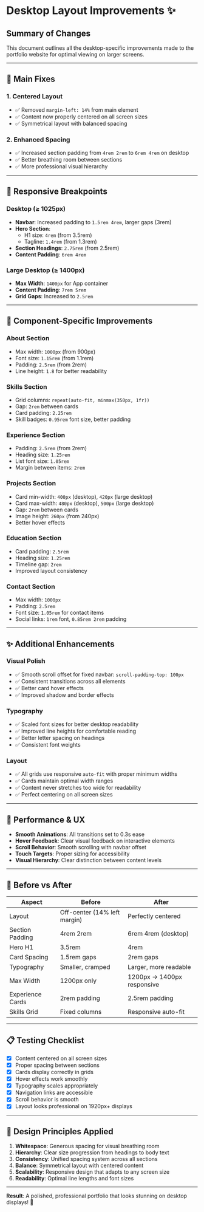 # Desktop Layout Improvements ✨

## Summary of Changes

This document outlines all the desktop-specific improvements made to the portfolio website for optimal viewing on larger screens.

---

## 🎯 Main Fixes

### 1. **Centered Layout**
- ✅ Removed `margin-left: 14%` from main element
- ✅ Content now properly centered on all screen sizes
- ✅ Symmetrical layout with balanced spacing

### 2. **Enhanced Spacing**
- ✅ Increased section padding from `4rem 2rem` to `6rem 4rem` on desktop
- ✅ Better breathing room between sections
- ✅ More professional visual hierarchy

---

## 📱 Responsive Breakpoints

### Desktop (≥ 1025px)
- **Navbar**: Increased padding to `1.5rem 4rem`, larger gaps (3rem)
- **Hero Section**: 
  - H1 size: `4rem` (from 3.5rem)
  - Tagline: `1.4rem` (from 1.3rem)
- **Section Headings**: `2.75rem` (from 2.5rem)
- **Content Padding**: `6rem 4rem`

### Large Desktop (≥ 1400px)
- **Max Width**: `1400px` for App container
- **Content Padding**: `7rem 5rem`
- **Grid Gaps**: Increased to `2.5rem`

---

## 🎨 Component-Specific Improvements

### About Section
- Max width: `1000px` (from 900px)
- Font size: `1.15rem` (from 1.1rem)
- Padding: `2.5rem` (from 2rem)
- Line height: `1.8` for better readability

### Skills Section
- Grid columns: `repeat(auto-fit, minmax(350px, 1fr))`
- Gap: `2rem` between cards
- Card padding: `2.25rem`
- Skill badges: `0.95rem` font size, better padding

### Experience Section
- Padding: `2.5rem` (from 2rem)
- Heading size: `1.25rem`
- List font size: `1.05rem`
- Margin between items: `2rem`

### Projects Section
- Card min-width: `400px` (desktop), `420px` (large desktop)
- Card max-width: `480px` (desktop), `500px` (large desktop)
- Gap: `2rem` between cards
- Image height: `260px` (from 240px)
- Better hover effects

### Education Section
- Card padding: `2.5rem`
- Heading size: `1.25rem`
- Timeline gap: `2rem`
- Improved layout consistency

### Contact Section
- Max width: `1000px`
- Padding: `2.5rem`
- Font size: `1.05rem` for contact items
- Social links: `1rem` font, `0.85rem 2rem` padding

---

## ✨ Additional Enhancements

### Visual Polish
- ✅ Smooth scroll offset for fixed navbar: `scroll-padding-top: 100px`
- ✅ Consistent transitions across all elements
- ✅ Better card hover effects
- ✅ Improved shadow and border effects

### Typography
- ✅ Scaled font sizes for better desktop readability
- ✅ Improved line heights for comfortable reading
- ✅ Better letter spacing on headings
- ✅ Consistent font weights

### Layout
- ✅ All grids use responsive `auto-fit` with proper minimum widths
- ✅ Cards maintain optimal width ranges
- ✅ Content never stretches too wide for readability
- ✅ Perfect centering on all screen sizes

---

## 🚀 Performance & UX

- **Smooth Animations**: All transitions set to 0.3s ease
- **Hover Feedback**: Clear visual feedback on interactive elements
- **Scroll Behavior**: Smooth scrolling with navbar offset
- **Touch Targets**: Proper sizing for accessibility
- **Visual Hierarchy**: Clear distinction between content levels

---

## 🎯 Before vs After

| Aspect | Before | After |
|--------|--------|-------|
| Layout | Off-center (14% left margin) | Perfectly centered |
| Section Padding | 4rem 2rem | 6rem 4rem (desktop) |
| Hero H1 | 3.5rem | 4rem |
| Card Spacing | 1.5rem gaps | 2rem gaps |
| Typography | Smaller, cramped | Larger, more readable |
| Max Width | 1200px only | 1200px → 1400px responsive |
| Experience Cards | 2rem padding | 2.5rem padding |
| Skills Grid | Fixed columns | Responsive auto-fit |

---

## 📋 Testing Checklist

- [x] Content centered on all screen sizes
- [x] Proper spacing between sections
- [x] Cards display correctly in grids
- [x] Hover effects work smoothly
- [x] Typography scales appropriately
- [x] Navigation links are accessible
- [x] Scroll behavior is smooth
- [x] Layout looks professional on 1920px+ displays

---

## 🎨 Design Principles Applied

1. **Whitespace**: Generous spacing for visual breathing room
2. **Hierarchy**: Clear size progression from headings to body text
3. **Consistency**: Unified spacing system across all sections
4. **Balance**: Symmetrical layout with centered content
5. **Scalability**: Responsive design that adapts to any screen size
6. **Readability**: Optimal line lengths and font sizes

---

**Result**: A polished, professional portfolio that looks stunning on desktop displays! 🎉
